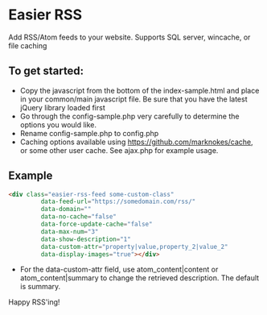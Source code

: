 # Easier RSS

Add RSS/Atom feeds to your website. Supports SQL server, wincache, or file caching

## To get started:

* Copy the javascript from the bottom of the index-sample.html and place in your common/main javascript file. Be sure that you have the latest jQuery library loaded first
* Go through the config-sample.php very carefully to determine the options you would like. 
* Rename config-sample.php to config.php
* Caching options available using https://github.com/marknokes/cache, or some other user cache. See ajax.php for example usage.

## Example
```html
<div class="easier-rss-feed some-custom-class"
		 data-feed-url="https://somedomain.com/rss/"
		 data-domain=""
		 data-no-cache="false"
		 data-force-update-cache="false"
		 data-max-num="3"
		 data-show-description="1"
		 data-custom-attr="property|value,property_2|value_2"
		 data-display-images="true"></div>
```
* For the data-custom-attr field, use atom_content|content or atom_content|summary to change the retrieved description. The default is summary.

Happy RSS'ing!
